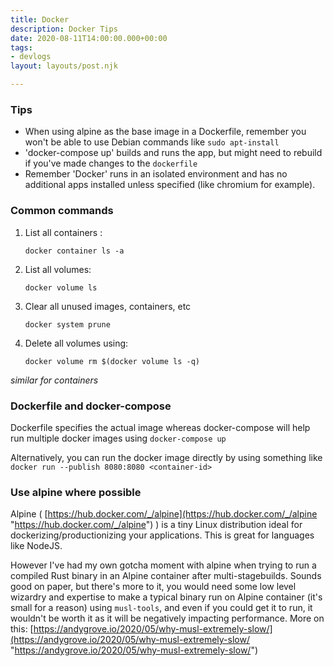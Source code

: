 ```yaml
---
title: Docker
description: Docker Tips
date: 2020-08-11T14:00:00.000+00:00
tags:
- devlogs
layout: layouts/post.njk

---
```

### Tips

* When using alpine as the base image in a Dockerfile, remember you won't be able to use Debian commands like `sudo apt-install`
* 'docker-compose up' builds and runs the app, but might need to rebuild if you've made changes to the `dockerfile`
* Remember 'Docker' runs in an isolated environment and has no additional apps installed unless specified (like chromium for example).

### Common commands

1. List all containers :

       docker container ls -a
2. List all volumes:

       docker volume ls
3. Clear all unused images, containers, etc

       docker system prune
4. Delete all volumes using:

       docker volume rm $(docker volume ls -q)

_similar for containers_

### Dockerfile and docker-compose

Dockerfile specifies the actual image whereas docker-compose will help run multiple docker images using `docker-compose up`

Alternatively, you can run the docker image directly by using something like `docker run --publish 8080:8080 <container-id>`

### Use alpine where possible

Alpine ( [https://hub.docker.com/_/alpine](https://hub.docker.com/_/alpine "https://hub.docker.com/_/alpine") ) is a tiny Linux distribution ideal for dockerizing/productionizing your applications. This is great for languages like NodeJS. 

However I've had my own gotcha moment with alpine when trying to run a compiled Rust binary in an Alpine container after multi-stagebuilds. Sounds good on paper, but there's more to it, you would need some low level wizardry and expertise to make a typical binary run on Alpine container (it's small for a reason) using `musl-tools`, and even if you could get it to run, it wouldn't be worth it as it will be negatively impacting performance. More on this: [https://andygrove.io/2020/05/why-musl-extremely-slow/](https://andygrove.io/2020/05/why-musl-extremely-slow/ "https://andygrove.io/2020/05/why-musl-extremely-slow/")